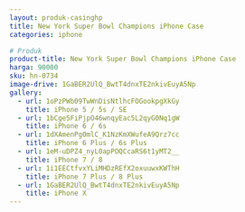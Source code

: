 ```yaml
---
layout: produk-casinghp
title: New York Super Bowl Champions iPhone Case
categories: iphone

# Produk
product-title: New York Super Bowl Champions iPhone Case
harga: 90000
sku: hn-0734
image-drive: 1GaBER2UlQ_BwtT4dnxTE2nkivEuyA5Np
gallery:
  - url: 1oPzPWb09TwWnDisNtlhcFOGookpgXkGy
    title: iPhone 5 / 5s / SE
  - url: 1bCge5FiPjpO46wnqyEac5L2qyG0Nq1gW
    title: iPhone 6 / 6s
  - url: 1dXAmenPg0mlC_K1NzKmXWufeA9Qrz7cc
    title: iPhone 6 Plus / 6s Plus
  - url: 1eM-uDPZ4_nyL0apPOQCcaRS6t1yMT2__
    title: iPhone 7 / 8
  - url: 1i1EECtfvxYLiMHDzREfX2oxuuwxKWThH
    title: iPhone 7 Plus / 8 Plus
  - url: 1GaBER2UlQ_BwtT4dnxTE2nkivEuyA5Np
    title: iPhone X
---
```

